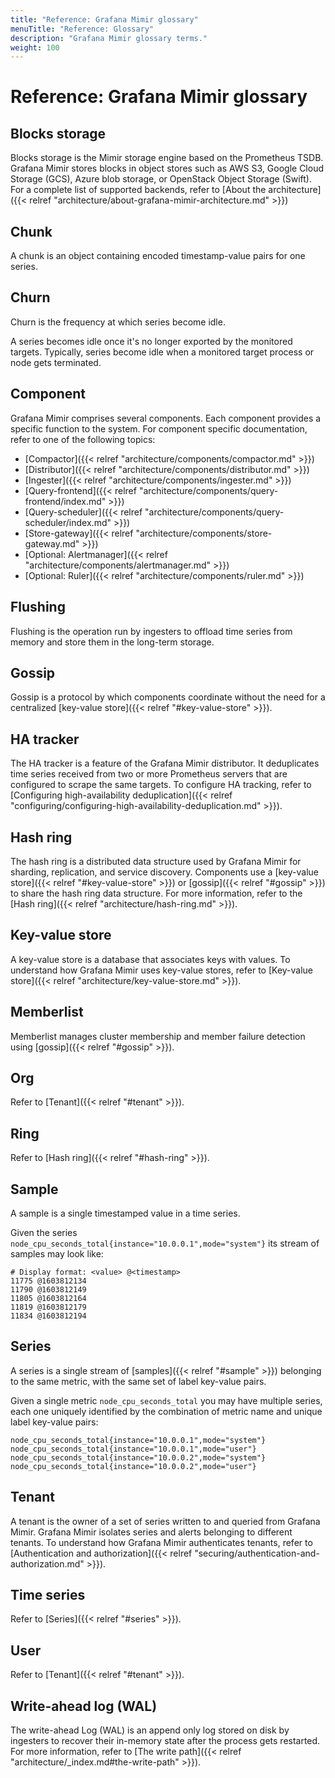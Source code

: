 ```yaml
---
title: "Reference: Grafana Mimir glossary"
menuTitle: "Reference: Glossary"
description: "Grafana Mimir glossary terms."
weight: 100
---
```


# Reference: Grafana Mimir glossary

## Blocks storage

Blocks storage is the Mimir storage engine based on the Prometheus TSDB.
Grafana Mimir stores blocks in object stores such as AWS S3, Google Cloud Storage (GCS), Azure blob storage, or OpenStack Object Storage (Swift).
For a complete list of supported backends, refer to [About the architecture]({{< relref "architecture/about-grafana-mimir-architecture.md" >}})

## Chunk

A chunk is an object containing encoded timestamp-value pairs for one series.

## Churn

Churn is the frequency at which series become idle.

A series becomes idle once it's no longer exported by the monitored targets.
Typically, series become idle when a monitored target process or node gets terminated.

## Component

Grafana Mimir comprises several components.
Each component provides a specific function to the system.
For component specific documentation, refer to one of the following topics:

- [Compactor]({{< relref "architecture/components/compactor.md" >}})
- [Distributor]({{< relref "architecture/components/distributor.md" >}})
- [Ingester]({{< relref "architecture/components/ingester.md" >}})
- [Query-frontend]({{< relref "architecture/components/query-frontend/index.md" >}})
- [Query-scheduler]({{< relref "architecture/components/query-scheduler/index.md" >}})
- [Store-gateway]({{< relref "architecture/components/store-gateway.md" >}})
- [Optional: Alertmanager]({{< relref "architecture/components/alertmanager.md" >}})
- [Optional: Ruler]({{< relref "architecture/components/ruler.md" >}})

## Flushing

Flushing is the operation run by ingesters to offload time series from memory and store them in the long-term storage.

## Gossip

Gossip is a protocol by which components coordinate without the need for a centralized [key-value store]({{< relref "#key-value-store" >}}).

## HA tracker

The HA tracker is a feature of the Grafana Mimir distributor.
It deduplicates time series received from two or more Prometheus servers that are configured to scrape the same targets.
To configure HA tracking, refer to [Configuring high-availability deduplication]({{< relref "configuring/configuring-high-availability-deduplication.md" >}}).

## Hash ring

The hash ring is a distributed data structure used by Grafana Mimir for sharding, replication, and service discovery.
Components use a [key-value store]({{< relref "#key-value-store" >}}) or [gossip]({{< relref "#gossip" >}}) to share the hash ring data structure.
For more information, refer to the [Hash ring]({{< relref "architecture/hash-ring.md" >}}).

## Key-value store

A key-value store is a database that associates keys with values.
To understand how Grafana Mimir uses key-value stores, refer to [Key-value store]({{< relref "architecture/key-value-store.md" >}}).

## Memberlist

Memberlist manages cluster membership and member failure detection using [gossip]({{< relref "#gossip" >}}).

## Org

Refer to [Tenant]({{< relref "#tenant" >}}).

## Ring

Refer to [Hash ring]({{< relref "#hash-ring" >}}).

## Sample

A sample is a single timestamped value in a time series.

Given the series `node_cpu_seconds_total{instance="10.0.0.1",mode="system"}` its stream of samples may look like:

```
# Display format: <value> @<timestamp>
11775 @1603812134
11790 @1603812149
11805 @1603812164
11819 @1603812179
11834 @1603812194
```

## Series

A series is a single stream of [samples]({{< relref "#sample" >}}) belonging to the same metric, with the same set of label key-value pairs.

Given a single metric `node_cpu_seconds_total` you may have multiple series, each one uniquely identified by the combination of metric name and unique label key-value pairs:

```
node_cpu_seconds_total{instance="10.0.0.1",mode="system"}
node_cpu_seconds_total{instance="10.0.0.1",mode="user"}
node_cpu_seconds_total{instance="10.0.0.2",mode="system"}
node_cpu_seconds_total{instance="10.0.0.2",mode="user"}
```

## Tenant

A tenant is the owner of a set of series written to and queried from Grafana Mimir.
Grafana Mimir isolates series and alerts belonging to different tenants.
To understand how Grafana Mimir authenticates tenants, refer to [Authentication and authorization]({{< relref "securing/authentication-and-authorization.md" >}}).

## Time series

Refer to [Series]({{< relref "#series" >}}).

## User

Refer to [Tenant]({{< relref "#tenant" >}}).

## Write-ahead log (WAL)

The write-ahead Log (WAL) is an append only log stored on disk by ingesters to recover their in-memory state after the process gets restarted.
For more information, refer to [The write path]({{< relref "architecture/_index.md#the-write-path" >}}).
